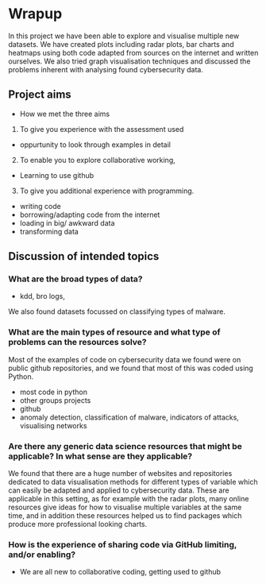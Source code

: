 # Wrapup 

In this project we have been able to explore and visualise multiple new datasets. We have created plots including radar plots, bar charts and heatmaps using both code adapted from sources on the internet and written ourselves. We also tried graph visualisation techniques and discussed the problems inherent with analysing found cybersecurity data.

## Project aims 
* How we met the three aims
1. To give you experience with the assessment used
* oppurtunity to look through examples in detail
2. To enable you to explore collaborative working,
* Learning to use github
3. To give you additional experience with programming.
* writing code
* borrowing/adapting code from the internet
* loading in big/ awkward data
* transforming data


## Discussion of intended topics

### What are the broad types of data?
* kdd, bro logs, 

We also found datasets focussed on classifying types of malware.

### What are the main types of resource and what type of problems can the resources solve?
Most of the examples of code on cybersecurity data we found were on public github repositories, and we found that most of this was coded using Python. 

* most code in python
* other groups projects
* github
* anomaly detection, classification of malware, indicators of attacks, visualising networks  


### Are there any generic data science resources that might be applicable? In what sense are they applicable?
We found that there are a huge number of websites and repositories dedicated to data visualisation methods for different types of variable which can easily be adapted and applied to cybersecurity data. These are applicable in this setting, as for example with the radar plots, many online resources give ideas for how to visualise multiple variables at the same time, and in addition these resources helped us to find packages which produce more professional looking charts.

### How is the experience of sharing code via GitHub limiting, and/or enabling?
* We are all new to collaborative coding, getting used to github
